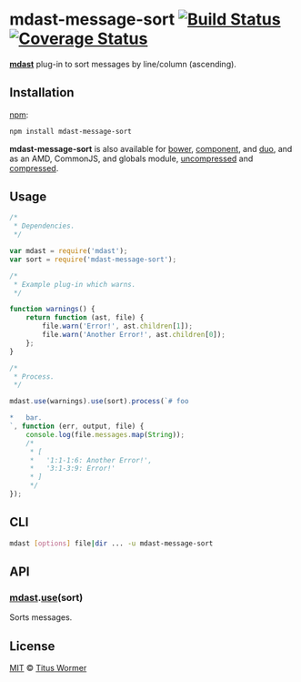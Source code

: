 # mdast-message-sort [![Build Status](https://img.shields.io/travis/wooorm/mdast-message-sort.svg?style=flat)](https://travis-ci.org/wooorm/mdast-message-sort) [![Coverage Status](https://img.shields.io/coveralls/wooorm/mdast-message-sort.svg?style=flat)](https://coveralls.io/r/wooorm/mdast-message-sort?branch=master)

[**mdast**](https://github.com/wooorm/mdast) plug-in to sort messages by
line/column (ascending).

## Installation

[npm](https://docs.npmjs.com/cli/install):

```bash
npm install mdast-message-sort
```

**mdast-message-sort** is also available for [bower](http://bower.io/#install-packages),
[component](https://github.com/componentjs/component), and
[duo](http://duojs.org/#getting-started), and as an AMD, CommonJS, and globals
module, [uncompressed](mdast-message-sort.js) and
[compressed](mdast-message-sort.min.js).

## Usage

```js
/*
 * Dependencies.
 */

var mdast = require('mdast');
var sort = require('mdast-message-sort');

/*
 * Example plug-in which warns.
 */

function warnings() {
    return function (ast, file) {
        file.warn('Error!', ast.children[1]);
        file.warn('Another Error!', ast.children[0]);
    };
}

/*
 * Process.
 */

mdast.use(warnings).use(sort).process(`# foo

*   bar.
`, function (err, output, file) {
    console.log(file.messages.map(String));
    /*
     * [
     *   '1:1-1:6: Another Error!',
     *   '3:1-3:9: Error!'
     * ]
     */
});
```

## CLI

```bash
mdast [options] file|dir ... -u mdast-message-sort
```

## API

### [mdast](https://github.com/wooorm/mdast#api).[use](https://github.com/wooorm/mdast#mdastuseplugin-options)(sort)

Sorts messages.

## License

[MIT](LICENSE) © [Titus Wormer](http://wooorm.com)
